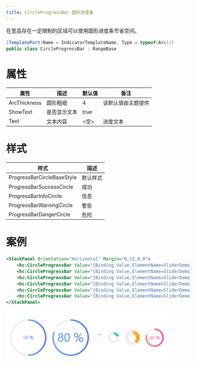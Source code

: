 ```yaml
---
title: CircleProgressBar 圆形进度条
---
```


在宽高存在一定限制的区域可以使用圆形进度条节省空间。

```cs
[TemplatePart(Name = IndicatorTemplateName, Type = typeof(Arc))]
public class CircleProgressBar : RangeBase
```

# 属性

|属性|描述|默认值|备注|
|-|-|-|-|
|ArcThickness|圆形粗细|4|该默认值由主题提供|
|ShowText|是否显示文本|true||
|Text|文本内容|<空>|进度文本|

# 样式

|样式|描述|
|-|-|
|ProgressBarCircleBaseStyle|默认样式|
|ProgressBarSuccessCircle|成功|
|ProgressBarInfoCircle|信息|
|ProgressBarWarningCircle|警告|
|ProgressBarDangerCircle|危险|

# 案例

```xml
<StackPanel Orientation="Horizontal" Margin="0,32,0,0">
    <hc:CircleProgressBar Value="{Binding Value,ElementName=SliderDemo}"/>
    <hc:CircleProgressBar Value="{Binding Value,ElementName=SliderDemo}" FontSize="30" Margin="16,0,0,0"/>
    <hc:CircleProgressBar Value="{Binding Value,ElementName=SliderDemo}" Margin="16,0,0,0" ShowText="False" Width="20" Height="20" ArcThickness="2" Style="{StaticResource ProgressBarSuccessCircle}"/>
    <hc:CircleProgressBar Value="{Binding Value,ElementName=SliderDemo}" Margin="16,0,0,0" ShowText="False" Width="30" Height="30" ArcThickness="6" Style="{StaticResource ProgressBarInfoCircle}"/>
    <hc:CircleProgressBar Value="{Binding Value,ElementName=SliderDemo}" Margin="16,0,0,0" ShowText="False" Width="40" Height="40" ArcThickness="10" Style="{StaticResource ProgressBarWarningCircle}"/>
    <hc:CircleProgressBar Value="{Binding Value,ElementName=SliderDemo}" Margin="16,0,0,0" Width="50" Height="50" Style="{StaticResource ProgressBarDangerCircle}"/>
</StackPanel>
```

![CircleProgressBar](https://raw.githubusercontent.com/HandyOrg/HandyOrgResource/master/HandyControl/Resources/CircleProgressBar.png)